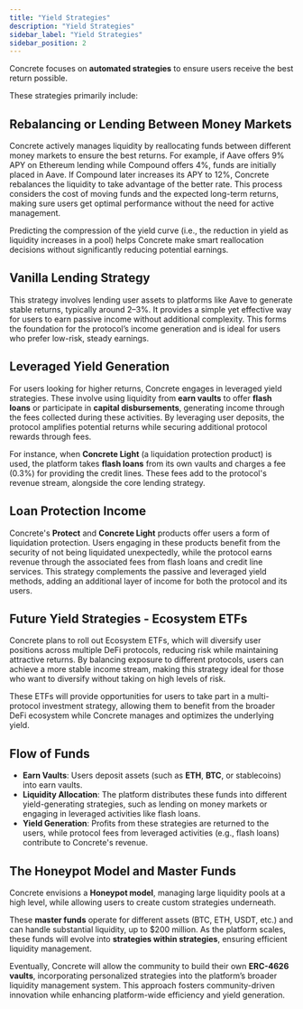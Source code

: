 ```yaml
---
title: "Yield Strategies"
description: "Yield Strategies"
sidebar_label: "Yield Strategies"
sidebar_position: 2
---
```


Concrete focuses on **automated strategies** to ensure users receive the best return possible.

These strategies primarily include:

## Rebalancing or Lending Between Money Markets

Concrete actively manages liquidity by reallocating funds between different money markets to ensure the best returns. For example, if Aave offers 9% APY on Ethereum lending while Compound offers 4%, funds are initially placed in Aave. If Compound later increases its APY to 12%, Concrete rebalances the liquidity to take advantage of the better rate. This process considers the cost of moving funds and the expected long-term returns, making sure users get optimal performance without the need for active management.

Predicting the compression of the yield curve (i.e., the reduction in yield as liquidity increases in a pool) helps Concrete make smart reallocation decisions without significantly reducing potential earnings.

## Vanilla Lending Strategy

This strategy involves lending user assets to platforms like Aave to generate stable returns, typically around 2–3%. It provides a simple yet effective way for users to earn passive income without additional complexity. This forms the foundation for the protocol’s income generation and is ideal for users who prefer low-risk, steady earnings.

## Leveraged Yield Generation

For users looking for higher returns, Concrete engages in leveraged yield strategies. These involve using liquidity from **earn vaults** to offer **flash loans** or participate in **capital disbursements**, generating income through the fees collected during these activities. By leveraging user deposits, the protocol amplifies potential returns while securing additional protocol rewards through fees.

For instance, when **Concrete Light** (a liquidation protection product) is used, the platform takes **flash loans** from its own vaults and charges a fee (0.3%) for providing the credit lines. These fees add to the protocol's revenue stream, alongside the core lending strategy.

## Loan Protection Income

Concrete's **Protect** and **Concrete Light** products offer users a form of liquidation protection. Users engaging in these products benefit from the security of not being liquidated unexpectedly, while the protocol earns revenue through the associated fees from flash loans and credit line services. This strategy complements the passive and leveraged yield methods, adding an additional layer of income for both the protocol and its users.

## Future Yield Strategies - Ecosystem ETFs

Concrete plans to roll out Ecosystem ETFs, which will diversify user positions across multiple DeFi protocols, reducing risk while maintaining attractive returns. By balancing exposure to different protocols, users can achieve a more stable income stream, making this strategy ideal for those who want to diversify without taking on high levels of risk.

These ETFs will provide opportunities for users to take part in a multi-protocol investment strategy, allowing them to benefit from the broader DeFi ecosystem while Concrete manages and optimizes the underlying yield.

## Flow of Funds

- **Earn Vaults**: Users deposit assets (such as **ETH**, **BTC**, or stablecoins) into earn vaults.
- **Liquidity Allocation**: The platform distributes these funds into different yield-generating strategies, such as lending on money markets or engaging in leveraged activities like flash loans.
- **Yield Generation**: Profits from these strategies are returned to the users, while protocol fees from leveraged activities (e.g., flash loans) contribute to Concrete's revenue.

## The Honeypot Model and Master Funds

Concrete envisions a **Honeypot model**, managing large liquidity pools at a high level, while allowing users to create custom strategies underneath.

These **master funds** operate for different assets (BTC, ETH, USDT, etc.) and can handle substantial liquidity, up to $200 million. As the platform scales, these funds will evolve into **strategies within strategies**, ensuring efficient liquidity management.

Eventually, Concrete will allow the community to build their own **ERC-4626 vaults**, incorporating personalized strategies into the platform’s broader liquidity management system. This approach fosters community-driven innovation while enhancing platform-wide efficiency and yield generation.
